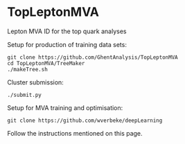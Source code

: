 # TopLeptonMVA

Lepton MVA ID for the top quark analyses

Setup for production of training data sets:
```
git clone https://github.com/GhentAnalysis/TopLeptonMVA
cd TopLeptonMVA/TreeMaker
./makeTree.sh
```

Cluster submission:
```
./submit.py
```

Setup for MVA training and optimisation:
```
git clone https://github.com/wverbeke/deepLearning
```
Follow the instructions mentioned on this page.
